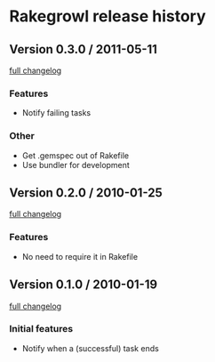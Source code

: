 # Rakegrowl release history

## Version 0.3.0 / 2011-05-11

[full changelog](https://github.com/porras/rakegrowl/compare/v0.2.0...v0.3.0)

### Features

* Notify failing tasks

### Other

* Get .gemspec out of Rakefile
* Use bundler for development

## Version 0.2.0 / 2010-01-25

[full changelog](https://github.com/porras/rakegrowl/compare/v0.1.0...v0.2.0)

### Features

* No need to require it in Rakefile

## Version 0.1.0 / 2010-01-19

[full changelog](https://github.com/porras/rakegrowl/commit/b69cdf3fa8d85edccedb228ccb3876fd828d99b7)

### Initial features

* Notify when a (successful) task ends
